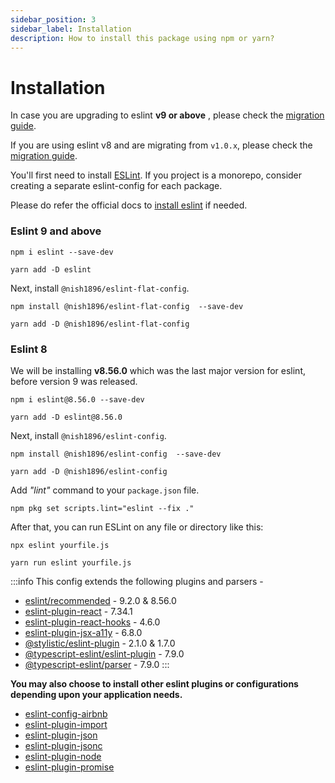 ```yaml
---
sidebar_position: 3
sidebar_label: Installation
description: How to install this package using npm or yarn?
---
```


# Installation

In case you are upgrading to eslint **v9 or above** , please check the [migration guide](./migration/v3_to_v2).

If you are using eslint v8 and are migrating from `v1.0.x`, please check the [migration guide](./migration/v2_to_v1).

You'll first need to install [ESLint](https://eslint.org/). If you project is a monorepo, consider creating a separate eslint-config for each package.

Please do refer the official docs to [install eslint](https://eslint.org/docs/latest/use/getting-started) if needed.

### Eslint 9 and above

```
npm i eslint --save-dev
```
```
yarn add -D eslint
```

Next, install `@nish1896/eslint-flat-config`.

```
npm install @nish1896/eslint-flat-config  --save-dev
```
```
yarn add -D @nish1896/eslint-flat-config
```

### Eslint 8

We will be installing **v8.56.0** which was the last major version for eslint, before version 9 was released.

```
npm i eslint@8.56.0 --save-dev
```
```
yarn add -D eslint@8.56.0
```

Next, install `@nish1896/eslint-config`.

```
npm install @nish1896/eslint-config  --save-dev
```
```
yarn add -D @nish1896/eslint-config
```


Add *"lint"* command to your `package.json` file.

```
npm pkg set scripts.lint="eslint --fix ."
```

After that, you can run ESLint on any file or directory like this:

```
npx eslint yourfile.js
```

```
yarn run eslint yourfile.js
```
:::info
This config extends the following plugins and parsers - 
- [eslint/recommended](https://www.npmjs.com/package/eslint) - 9.2.0 & 8.56.0
- [eslint-plugin-react](https://www.npmjs.com/package/eslint-plugin-react) - 7.34.1
- [eslint-plugin-react-hooks](https://www.npmjs.com/package/eslint-plugin-react-hooks) - 4.6.0
- [eslint-plugin-jsx-a11y](https://www.npmjs.com/package/eslint-plugin-jsx-a11y) - 6.8.0
- [@stylistic/eslint-plugin](https://www.npmjs.com/package/@stylistic/eslint-plugin) - 2.1.0 & 1.7.0
- [@typescript-eslint/eslint-plugin](https://www.npmjs.com/package/@typescript-eslint/eslint-plugin) - 7.9.0
- [@typescript-eslint/parser](https://www.npmjs.com/package/@typescript-eslint/parser) - 7.9.0
:::

**You may also choose to install other eslint plugins or configurations depending upon your application needs.** 

- [eslint-config-airbnb](https://www.npmjs.com/package/eslint-config-airbnb)
- [eslint-plugin-import](https://www.npmjs.com/package/eslint-plugin-import)
- [eslint-plugin-json](https://www.npmjs.com/package/eslint-plugin-json)
- [eslint-plugin-jsonc](https://www.npmjs.com/package/eslint-plugin-jsonc)
- [eslint-plugin-node](https://www.npmjs.com/package/eslint-plugin-node)
- [eslint-plugin-promise](https://www.npmjs.com/package/eslint-plugin-promise)